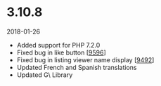 # 3.10.8

2018-01-26

- Added support for PHP 7.2.0
- Fixed bug in like button [[9596](https://chevereto.com/community/threads/9596/)]
- Fixed bug in listing viewer name display [[9492](https://chevereto.com/community/threads/9492/)]
- Updated French and Spanish translations
- Updated G\ Library
